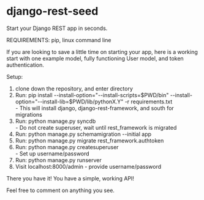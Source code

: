 django-rest-seed
================

Start your Django REST app in seconds.

REQUIREMENTS: pip, linux command line

If you are looking to save a little time on starting your app, here is a working start with one example model, fully functioning User model, and token authentication.

Setup:

1. clone down the repository, and enter directory
2. Run: pip install --install-option="--install-scripts=$PWD/bin" --install-option="--install-lib=$PWD/lib/pythonX.Y" -r requirements.txt <br>
        - This will install django, django-rest-framework, and south for migrations
3. Run: python manage.py syncdb <br>
        - Do not create superuser, wait until rest_framework is migrated
4. Run: python manage.py schemamigration --initial app
5. Run: python manage.py migrate rest_framework.authtoken
6. Run: python manage.py createsuperuser <br>
        - Set up username/password
7. Run: python manage.py runserver
8. Visit localhost:8000/admin - provide username/password


There you have it! You have a simple, working API!

Feel free to comment on anything you see.
